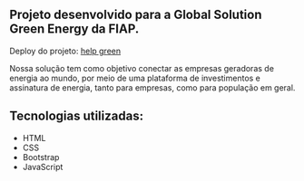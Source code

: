 ## Projeto desenvolvido para a Global Solution Green Energy da FIAP. 

Deploy do projeto: [help green](https://help-green.vercel.app)

Nossa solução tem como objetivo conectar as empresas geradoras de energia ao mundo, por meio de uma plataforma de investimentos e assinatura de energia, tanto para empresas, como para população em geral.

## Tecnologias utilizadas:
- HTML
- CSS
- Bootstrap
- JavaScript
